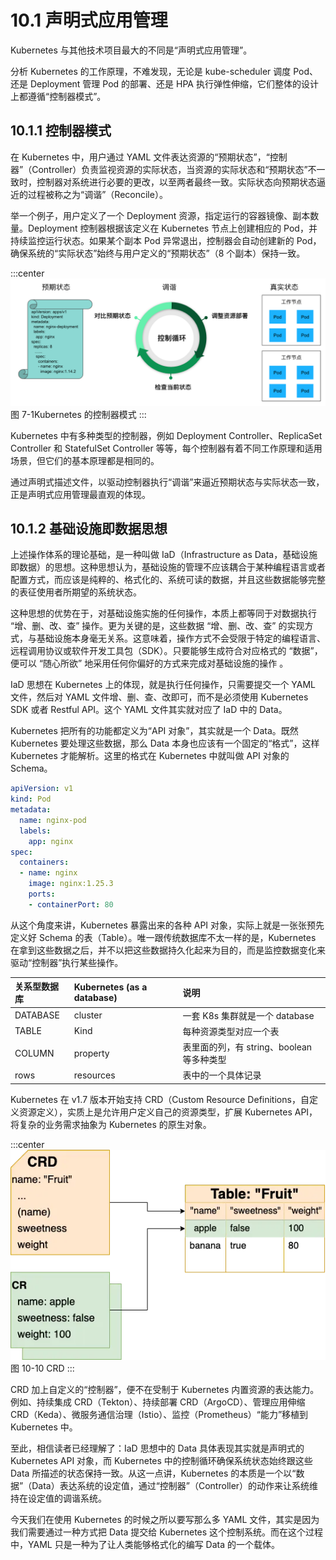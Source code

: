 # 10.1 声明式应用管理

Kubernetes 与其他技术项目最大的不同是“声明式应用管理”。

分析 Kubernetes 的工作原理，不难发现，无论是 kube-scheduler 调度 Pod、还是 Deployment 管理 Pod 的部署、还是 HPA 执行弹性伸缩，它们整体的设计上都遵循“控制器模式”。

## 10.1.1 控制器模式

在 Kubernetes 中，用户通过 YAML 文件表达资源的“预期状态”，“控制器”（Controller）负责监视资源的实际状态，当资源的实际状态和“预期状态”不一致时，控制器对系统进行必要的更改，以至两者最终一致。实际状态向预期状态逼近的过程被称之为“调谐”（Reconcile）。

举一个例子，用户定义了一个 Deployment 资源，指定运行的容器镜像、副本数量。Deployment 控制器根据该定义在 Kubernetes 节点上创建相应的 Pod，并持续监控运行状态。如果某个副本 Pod 异常退出，控制器会自动创建新的 Pod，确保系统的“实际状态”始终与用户定义的“预期状态”（8 个副本）保持一致。

:::center
  ![](../assets/deployment-controller.png)<br/>
  图 7-1Kubernetes 的控制器模式
:::

Kubernetes 中有多种类型的控制器，例如 Deployment Controller、ReplicaSet Controller 和 StatefulSet Controller 等等，每个控制器有着不同工作原理和适用场景，但它们的基本原理都是相同的。

通过声明式描述文件，以驱动控制器执行“调谐”来逼近预期状态与实际状态一致，正是声明式应用管理最直观的体现。

## 10.1.2 基础设施即数据思想

上述操作体系的理论基础，是一种叫做 IaD（Infrastructure as Data，基础设施即数据）的思想。这种思想认为，基础设施的管理不应该耦合于某种编程语言或者配置方式，而应该是纯粹的、格式化的、系统可读的数据，并且这些数据能够完整的表征使用者所期望的系统状态。

这种思想的优势在于，对基础设施实施的任何操作，本质上都等同于对数据执行 “增、删、改、查” 操作。更为关键的是，这些数据 “增、删、改、查” 的实现方式，与基础设施本身毫无关系。这意味着，操作方式不会受限于特定的编程语言、远程调用协议或软件开发工具包（SDK）。只要能够生成符合对应格式的 “数据”，便可以 “随心所欲” 地采用任何你偏好的方式来完成对基础设施的操作 。

IaD 思想在 Kubernetes 上的体现，就是执行任何操作，只需要提交一个 YAML 文件，然后对 YAML 文件增、删、查、改即可，而不是必须使用 Kubernetes SDK 或者 Restful API。这个 YAML 文件其实就对应了 IaD 中的 Data。 

Kubernetes 把所有的功能都定义为“API 对象”，其实就是一个 Data。既然 Kubernetes 要处理这些数据，那么 Data 本身也应该有一个固定的“格式”，这样 Kubernetes 才能解析。这里的格式在 Kubernetes 中就叫做 API 对象的 Schema。

```YAML
apiVersion: v1
kind: Pod
metadata:
  name: nginx-pod
  labels:
    app: nginx
spec:
  containers:
  - name: nginx
    image: nginx:1.25.3
    ports:
    - containerPort: 80
```

从这个角度来讲，Kubernetes 暴露出来的各种 API 对象，实际上就是一张张预先定义好 Schema 的表（Table）。唯一跟传统数据库不太一样的是，Kubernetes 在拿到这些数据之后，并不以把这些数据持久化起来为目的，而是监控数据变化来驱动“控制器”执行某些操作。

|关系型数据库|Kubernetes (as a database)|说明|
|:--|:--|:--|
|DATABASE|cluster|一套 K8s 集群就是一个 database |
|TABLE| Kind |每种资源类型对应一个表|
|COLUMN|property|表里面的列，有 string、boolean 等多种类型|
|rows|resources|表中的一个具体记录|

Kubernetes 在 v1.7 版本开始支持 CRD（Custom Resource Definitions，自定义资源定义），实质上是允许用户定义自己的资源类型，扩展 Kubernetes API，将复杂的业务需求抽象为 Kubernetes 的原生对象。

:::center
  ![](../assets/CRD.webp)<br/>
  图 10-10 CRD
:::

CRD 加上自定义的“控制器”，便不在受制于 Kubernetes 内置资源的表达能力。例如、持续集成 CRD（Tekton）、持续部署 CRD（ArgoCD）、管理应用伸缩 CRD（Keda）、微服务通信治理（Istio）、监控（Prometheus）“能力”移植到 Kubernetes 中。


至此，相信读者已经理解了：IaD 思想中的 Data 具体表现其实就是声明式的 Kubernetes API 对象，而 Kubernetes 中的控制循环确保系统状态始终跟这些 Data 所描述的状态保持一致。从这一点讲，Kubernetes 的本质是一个以“数据”（Data）表达系统的设定值，通过“控制器”（Controller）的动作来让系统维持在设定值的调谐系统。

今天我们在使用 Kubernetes 的时候之所以要写那么多 YAML 文件，其实是因为我们需要通过一种方式把 Data 提交给 Kubernetes 这个控制系统。而在这个过程中，YAML 只是一种为了让人类能够格式化的编写 Data 的一个载体。